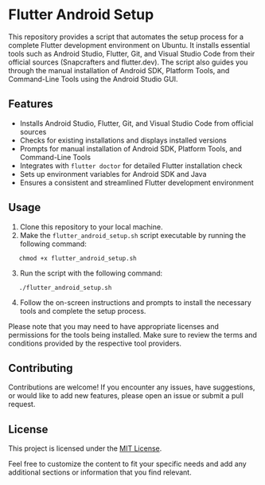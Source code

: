 
# Flutter Android Setup

This repository provides a script that automates the setup process for a complete Flutter development environment on Ubuntu. It installs essential tools such as Android Studio, Flutter, Git, and Visual Studio Code from their official sources (Snapcrafters and flutter.dev). The script also guides you through the manual installation of Android SDK, Platform Tools, and Command-Line Tools using the Android Studio GUI.

## Features

- Installs Android Studio, Flutter, Git, and Visual Studio Code from official sources
- Checks for existing installations and displays installed versions
- Prompts for manual installation of Android SDK, Platform Tools, and Command-Line Tools
- Integrates with `flutter doctor` for detailed Flutter installation check
- Sets up environment variables for Android SDK and Java
- Ensures a consistent and streamlined Flutter development environment

## Usage

1. Clone this repository to your local machine.
2. Make the `flutter_android_setup.sh` script executable by running the following command:
   
```
   chmod +x flutter_android_setup.sh
```   

3. Run the script with the following command:

```  
   ./flutter_android_setup.sh
```
   
4. Follow the on-screen instructions and prompts to install the necessary tools and complete the setup process.

Please note that you may need to have appropriate licenses and permissions for the tools being installed. Make sure to review the terms and conditions provided by the respective tool providers.

## Contributing

Contributions are welcome! If you encounter any issues, have suggestions, or would like to add new features, please open an issue or submit a pull request.

## License

This project is licensed under the [MIT License](LICENSE).


Feel free to customize the content to fit your specific needs and add any additional sections or information that you find relevant.